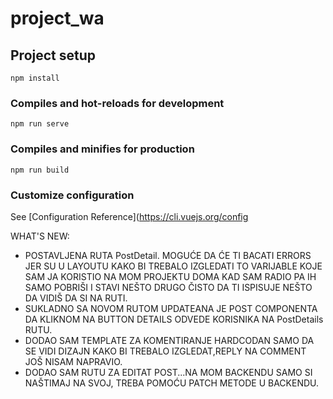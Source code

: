 # project_wa

## Project setup
```
npm install
```

### Compiles and hot-reloads for development
```
npm run serve
```

### Compiles and minifies for production
```
npm run build
```

### Customize configuration
See [Configuration Reference](https://cli.vuejs.org/config

WHAT'S NEW:
- POSTAVLJENA RUTA PostDetail. MOGUĆE DA ĆE TI BACATI ERRORS JER SU U LAYOUTU KAKO BI TREBALO IZGLEDATI TO VARIJABLE KOJE SAM JA KORISTIO NA MOM PROJEKTU DOMA KAD SAM RADIO PA IH SAMO POBRIŠI I STAVI NEŠTO DRUGO ČISTO DA TI ISPISUJE NEŠTO DA VIDIŠ DA SI NA RUTI. 
- SUKLADNO SA NOVOM RUTOM UPDATEANA JE POST COMPONENTA DA KLIKNOM NA BUTTON DETAILS ODVEDE KORISNIKA NA PostDetails RUTU.
- DODAO SAM TEMPLATE ZA KOMENTIRANJE HARDCODAN SAMO DA SE VIDI DIZAJN KAKO BI TREBALO IZGLEDAT,REPLY NA COMMENT JOŠ NISAM NAPRAVIO.
- DODAO SAM RUTU ZA EDITAT POST...NA MOM BACKENDU SAMO SI NAŠTIMAJ NA SVOJ, TREBA POMOĆU PATCH METODE U BACKENDU.


